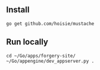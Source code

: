 ## Install

	go get github.com/hoisie/mustache

## Run locally

    cd ~/Go/apps/forgery-site/
    ~/Go/appengine/dev_appserver.py .
